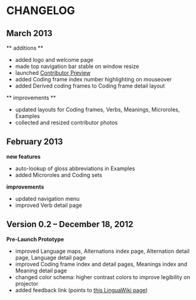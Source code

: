 # CHANGELOG

## March 2013
** additions **
- added logo and welcome page
- made top navigation bar stable on window resize
- launched [Contributor Preview](http://vmext24-204.gwdg.de/)
- added Coding frame index number highlighting on mouseover
- added Derived coding frames to Coding frame detail layout

** improvements **
- updated layouts for Coding frames, Verbs, Meanings, Microroles, Examples
- collected and resized contributor photos

## February 2013
**new features**
- auto-lookup of gloss abbreviations in Examples
- added Microroles and Coding sets

**improvements**
- updated navigation menu
- improved Verb detail page

## Version 0.2 – December 18, 2012
**Pre-Launch Prototype**
- improved Language maps, Alternations index page, Alternation detail page, Language detail page
- improved Coding frame index and detail pages, Meanings index and Meaning detail page
- changed color schema: higher contrast colors to improve legibility on projector
- added feedback link (points to [this LinguaWiki page](http://lingweb.eva.mpg.de/linguawiki/index.php/ValPaL_Preview))

